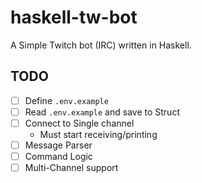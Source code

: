 # haskell-tw-bot
A Simple Twitch bot (IRC) written in Haskell.

## TODO
- [ ] Define `.env.example`
- [ ] Read `.env.example` and save to Struct
- [ ] Connect to Single channel
    - Must start receiving/printing
- [ ] Message Parser
- [ ] Command Logic
- [ ] Multi-Channel support
